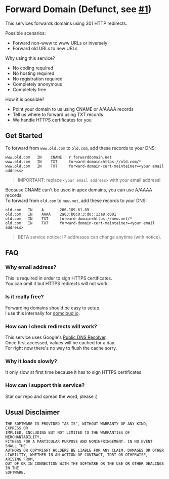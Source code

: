 # Forward Domain (Defunct, see [#1](https://github.com/willnode/forward-domain/issues/1))

This services forwards domains using 301 HTTP redirects.

Possible scenarios:

+ Forward non-www to www URLs or inversely
+ Forward old URLs to new URLs

Why using this service?

+ No coding required
+ No hosting required
+ No registration required
+ Completely anonymous
+ Completely free

How it is possible?

+ Point your domain to us using CNAME or A/AAAA records
+ Tell us where to forward using TXT records
+ We handle HTTPS certificates for you

## Get Started

To forward from `www.old.com` to `old.com`, add these records to your DNS:

```
www.old.com   IN    CNAME   r.forwarddomain.net
www.old.com   IN    TXT     forward-domain=https://old.com/*
www.old.com   IN    TXT     forward-domain-cert-maintainer=<your email address>
```

> IMPORTANT: replace `<your email address>` with your email address!

Because CNAME can't be used in apex domains, you can use A/AAAA records.<br>
To forward from `old.com` to `new.net`, add these records to your DNS:

```
old.com   IN    A       206.189.61.89
old.com   IN    AAAA    2a03:b0c0:3:d0::13a8:c001
old.com   IN    TXT     forward-domain=https://new.net/*
old.com   IN    TXT     forward-domain-cert-maintainer=<your email address>
```

> BETA service notice: IP addresses can change anytime (with notice).

## FAQ

### Why email address?

This is required in order to sign HTTPS certificates.<br>
You can omit it but HTTPS redirects will not work.

### Is it really free?

Forwarding domains should be easy to setup.<br>
I use this internally for [domcloud.io](https://domcloud.io).<br>

### How can I check redirects will work?

This service uses Google's [Public DNS Resolver](https://dns.google).<br>
Once first accessed, values will be cached for a day.<br>
For right now there's no way to flush the cache sorry.

### Why it loads slowly?

It only slow at first time because it has to sign HTTPS certificates.

### How can I support this service?

Star our repo and spread the word, please :)

## Usual Disclaimer

```
THE SOFTWARE IS PROVIDED "AS IS", WITHOUT WARRANTY OF ANY KIND, EXPRESS OR
IMPLIED, INCLUDING BUT NOT LIMITED TO THE WARRANTIES OF MERCHANTABILITY,
FITNESS FOR A PARTICULAR PURPOSE AND NONINFRINGEMENT. IN NO EVENT SHALL THE
AUTHORS OR COPYRIGHT HOLDERS BE LIABLE FOR ANY CLAIM, DAMAGES OR OTHER
LIABILITY, WHETHER IN AN ACTION OF CONTRACT, TORT OR OTHERWISE, ARISING FROM,
OUT OF OR IN CONNECTION WITH THE SOFTWARE OR THE USE OR OTHER DEALINGS IN THE
SOFTWARE.
```
